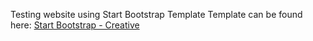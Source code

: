 Testing website using Start Bootstrap Template
Template can be found here: 
[Start Bootstrap - Creative](https://startbootstrap.com/template-overviews/creative/)
